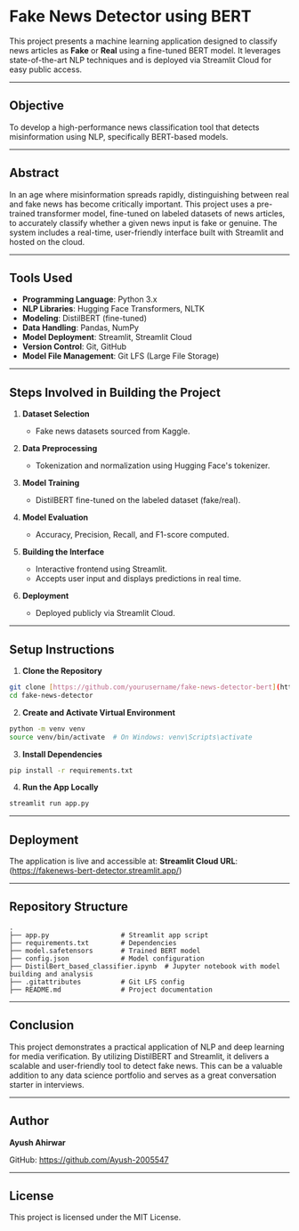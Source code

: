 # Fake News Detector using BERT

This project presents a machine learning application designed to classify news articles as **Fake** or **Real** using a fine-tuned BERT model. It leverages state-of-the-art NLP techniques and is deployed via Streamlit Cloud for easy public access.

---

## Objective

To develop a high-performance news classification tool that detects misinformation using NLP, specifically BERT-based models.

---

## Abstract

In an age where misinformation spreads rapidly, distinguishing between real and fake news has become critically important. This project uses a pre-trained transformer model, fine-tuned on labeled datasets of news articles, to accurately classify whether a given news input is fake or genuine. The system includes a real-time, user-friendly interface built with Streamlit and hosted on the cloud.

---

## Tools Used

* **Programming Language**: Python 3.x
* **NLP Libraries**: Hugging Face Transformers, NLTK
* **Modeling**: DistilBERT (fine-tuned)
* **Data Handling**: Pandas, NumPy
* **Model Deployment**: Streamlit, Streamlit Cloud
* **Version Control**: Git, GitHub
* **Model File Management**: Git LFS (Large File Storage)

---

## Steps Involved in Building the Project

1. **Dataset Selection**

   * Fake news datasets sourced from Kaggle.

2. **Data Preprocessing**

   * Tokenization and normalization using Hugging Face's tokenizer.

3. **Model Training**

   * DistilBERT fine-tuned on the labeled dataset (fake/real).

4. **Model Evaluation**

   * Accuracy, Precision, Recall, and F1-score computed.

5. **Building the Interface**

   * Interactive frontend using Streamlit.
   * Accepts user input and displays predictions in real time.

6. **Deployment**

   * Deployed publicly via Streamlit Cloud.

---

## Setup Instructions

1. **Clone the Repository**

```bash
git clone [https://github.com/yourusername/fake-news-detector-bert](https://github.com/Ayush-2005547/fake-news-detector).git
cd fake-news-detector
```

2. **Create and Activate Virtual Environment**

```bash
python -m venv venv
source venv/bin/activate  # On Windows: venv\Scripts\activate
```

3. **Install Dependencies**

```bash
pip install -r requirements.txt
```

4. **Run the App Locally**

```bash
streamlit run app.py
```

---

## Deployment

The application is live and accessible at:
**Streamlit Cloud URL**: (https://fakenews-bert-detector.streamlit.app/)

---

## Repository Structure

```
.
├── app.py                  # Streamlit app script
├── requirements.txt        # Dependencies
├── model.safetensors       # Trained BERT model
├── config.json             # Model configuration
├── DistilBert_based_classifier.ipynb  # Jupyter notebook with model building and analysis
├── .gitattributes          # Git LFS config
├── README.md               # Project documentation

```

---

## Conclusion

This project demonstrates a practical application of NLP and deep learning for media verification. By utilizing DistilBERT and Streamlit, it delivers a scalable and user-friendly tool to detect fake news. This can be a valuable addition to any data science portfolio and serves as a great conversation starter in interviews.

---

## Author

**Ayush Ahirwar**

GitHub: https://github.com/Ayush-2005547

---

## License

This project is licensed under the MIT License.

